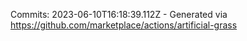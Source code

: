 Commits: 2023-06-10T16:18:39.112Z - Generated via https://github.com/marketplace/actions/artificial-grass
<br>
